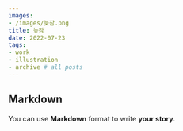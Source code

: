 ```yaml
---
images:
- /images/늦잠.png
title: 늦잠
date: 2022-07-23
tags:
- work
- illustration
- archive # all posts
---
```


## Markdown

You can use **Markdown** format to write **your story**.
